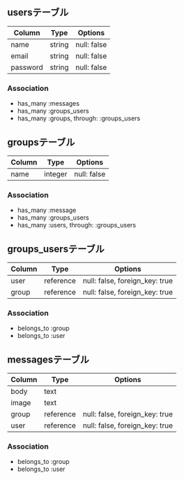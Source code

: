## usersテーブル

|Column|Type|Options|
|------|----|-------|
|name|string|null: false|
|email|string|null: false|
|password|string|null: false|

### Association
- has_many :messages
- has_many :groups_users
- has_many :groups, through:  :groups_users


## groupsテーブル

|Column|Type|Options|
|------|----|-------|
|name|integer|null: false|

### Association
- has_many :message
- has_many :groups_users
- has_many  :users,  through:  :groups_users




## groups_usersテーブル

|Column|Type|Options|
|------|----|-------|
|user|reference|null: false, foreign_key: true|
|group|reference|null: false, foreign_key: true|

### Association
- belongs_to :group
- belongs_to :user


## messagesテーブル

|Column|Type|Options|
|------|----|-------|
|body|text||
|image|text||
|group|reference|null: false, foreign_key: true|
|user|reference|null: false, foreign_key: true|

### Association
- belongs_to :group
- belongs_to :user